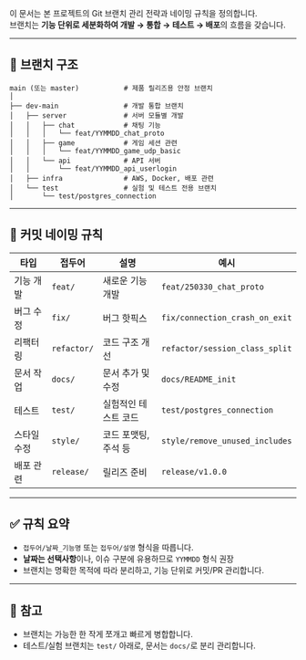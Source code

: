 이 문서는 본 프로젝트의 Git 브랜치 관리 전략과 네이밍 규칙을 정의합니다.  
브랜치는 **기능 단위로 세분화하여 개발 → 통합 → 테스트 → 배포**의 흐름을 갖습니다.

---

## 📁 브랜치 구조

```text
main (또는 master)           # 제품 릴리즈용 안정 브랜치
│
├── dev-main                # 개발 통합 브랜치
│   ├── server              # 서버 모듈별 개발
│   │   ├── chat            # 채팅 기능
│   │   │   └── feat/YYMMDD_chat_proto
│   │   ├── game            # 게임 세션 관련
│   │   │   └── feat/YYMMDD_game_udp_basic
│   │   └── api             # API 서버
│   │       └── feat/YYMMDD_api_userlogin
│   ├── infra               # AWS, Docker, 배포 관련
│   └── test                # 실험 및 테스트 전용 브랜치
│       └── test/postgres_connection
```

---

## 🧩 커밋 네이밍 규칙

| 타입       | 접두어       | 설명                         | 예시                              |
|------------|--------------|------------------------------|-----------------------------------|
| 기능 개발  | `feat/`      | 새로운 기능 개발             | `feat/250330_chat_proto`          |
| 버그 수정  | `fix/`       | 버그 핫픽스                  | `fix/connection_crash_on_exit`    |
| 리팩터링   | `refactor/`  | 코드 구조 개선               | `refactor/session_class_split`   |
| 문서 작업  | `docs/`      | 문서 추가 및 수정            | `docs/README_init`               |
| 테스트     | `test/`      | 실험적인 테스트 코드         | `test/postgres_connection`       |
| 스타일 수정| `style/`     | 코드 포맷팅, 주석 등         | `style/remove_unused_includes`   |
| 배포 관련  | `release/`   | 릴리즈 준비                  | `release/v1.0.0`                 |

---

## ✅ 규칙 요약

- `접두어/날짜_기능명` 또는 `접두어/설명` 형식을 따릅니다.
- **날짜는 선택사항**이나, 이슈 구분에 유용하므로 `YYMMDD` 형식 권장
- 브랜치는 명확한 목적에 따라 분리하고, 기능 단위로 커밋/PR 관리합니다.

---

## 📌 참고

- 브랜치는 가능한 한 작게 쪼개고 빠르게 병합합니다.
- 테스트/실험 브랜치는 `test/` 아래로, 문서는 `docs/`로 분리 관리합니다.

